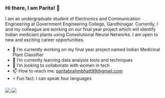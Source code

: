 ### Hi there, I am Parita! 👋

I am an undergraduate student of Electronics and Communication Engineering at Government Engineering College, Gandhinagar. Currently, I and my colleague are working on our final year project which will identify Indian medicianl plants using Convolutional Neural Networks. I am open to new and exciting career opportunities.

- 🔭 I’m currently working on my final year project named Indian Medicinal Plant Classifier
- 🌱 I’m currently learning data analysis tools and techniques
- 👯 I’m looking to collaborate with women in tech
- 📫  How to reach me: paritabrahmbhatt99@gmail.com
- ⚡ Fun fact: I can speak four languages

<a href="https://github.com/paritabrahmbhatt/paritabrahmbhatt">
  <img align="center" src="https://github-readme-stats.vercel.app/api/top-langs/?username=paritabrahmbhatt&title_color=ffffff&text_color=c9cacc&icon_color=2bbc8a&bg_color=1d1f21" />
<a href="https://github.com/paritabrahmbhatt/github-readme-stats">
  <!-- Change the `github-readme-stats.anuraghazra1.vercel.app` to `github-readme-stats.vercel.app`  -->
  <img align="center" src="https://github-readme-stats.paritabrahmbhatt.vercel.app/api/top-langs/?username=paritabrahmbhatt&layout=compact&theme=material-palenight" />
</a>
